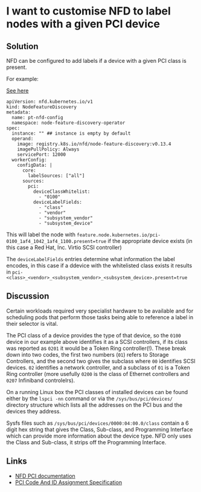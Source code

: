 # I want to customise NFD to label nodes with a given PCI device

## Solution 

NFD can be configured to add labels if a device with a given PCI class is present. 

For example:

[See here](pci_devices.yaml)

```
apiVersion: nfd.kubernetes.io/v1
kind: NodeFeatureDiscovery
metadata:
  name: pt-nfd-config
  namespace: node-feature-discovery-operator
spec:
  instance: "" ## instance is empty by default
  operand:
    image: registry.k8s.io/nfd/node-feature-discovery:v0.13.4
    imagePullPolicy: Always
    servicePort: 12000
  workerConfig:
    configData: |
      core:
        labelSources: ["all"]
      sources:
        pci:
          deviceClassWhitelist:
            - "0100"
          deviceLabelFields:
            - "class"
            - "vendor"
            - "subsystem_vendor"
            - "subsystem_device"
```


This will label the node with 
`feature.node.kubernetes.io/pci-0100_1af4_1042_1af4_1100.present=true` if the appropriate device exists (in this case a Red Hat, Inc. Virtio SCSI controller)

The `deviceLabelFields` entries determine what information the label encodes, in this case if a ddevice with the whitelisted class exists it results in `pci-<class>_<vendor>_<subsystem_vendor>_<subsystem_device>.present=true` 


## Discussion

Certain workloads required very specialist hardware to be available and for scheduling pods that perform those tasks being able to reference a label in their selector is vital.

The PCI class of a device provides the type of that device, so the `0100` device in our example above identifies it as a SCSI controllers, if its class was reported as `0201` it would be a Token Ring controller(!).  These break down into two codes, the first two numbers (`01`) refers to Storage Controllers, and the second two gives the subclass where `00` identifies SCSI devices. `02` identifies a network controller, and a subclass of `01` is a Token Ring controller (more usefully `0200` is the class of Ethernet controllers and `0207` Infiniband controlelrs). 

On a running Linux box the PCI classes of installed devices can be found either by the `lspci -nn` command or via the `/sys/bus/pci/devices/` directory structure which lists all the addresses on the PCI bus and the devices they address.

Sysfs files such as `/sys/bus/pci/devices/0000:04:00.0/class` contain a 6 digit hex string that gives the Class, Sub-class, and Programming Interface which can provide more information about the device type. NFD only uses the Class and Sub-class, it strips off the Programming Interface.


## Links
* [NFD PCI documentation](https://kubernetes-sigs.github.io/node-feature-discovery/v0.13/reference/worker-configuration-reference.html#sourcespci)
* [PCI Code And ID Assignment Specification](https://pcisig.com/sites/default/files/files/PCI_Code-ID_r_1_12__v9_Jan_2020.pdf)
